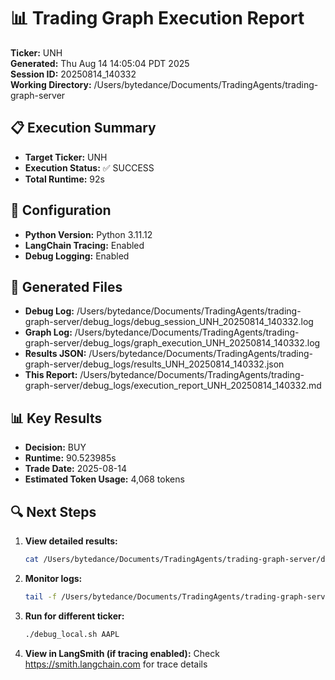 # 📊 Trading Graph Execution Report

**Ticker:** UNH  
**Generated:** Thu Aug 14 14:05:04 PDT 2025  
**Session ID:** 20250814_140332  
**Working Directory:** /Users/bytedance/Documents/TradingAgents/trading-graph-server

## 📋 Execution Summary

- **Target Ticker:** UNH
- **Execution Status:** ✅ SUCCESS
- **Total Runtime:** 92s

## 🔧 Configuration

- **Python Version:** Python 3.11.12
- **LangChain Tracing:** Enabled
- **Debug Logging:** Enabled

## 📂 Generated Files

- **Debug Log:** /Users/bytedance/Documents/TradingAgents/trading-graph-server/debug_logs/debug_session_UNH_20250814_140332.log
- **Graph Log:** /Users/bytedance/Documents/TradingAgents/trading-graph-server/debug_logs/graph_execution_UNH_20250814_140332.log  
- **Results JSON:** /Users/bytedance/Documents/TradingAgents/trading-graph-server/debug_logs/results_UNH_20250814_140332.json
- **This Report:** /Users/bytedance/Documents/TradingAgents/trading-graph-server/debug_logs/execution_report_UNH_20250814_140332.md

## 📊 Key Results

- **Decision:** BUY
- **Runtime:** 90.523985s
- **Trade Date:** 2025-08-14
- **Estimated Token Usage:** 4,068 tokens

## 🔍 Next Steps

1. **View detailed results:**
   ```bash
   cat /Users/bytedance/Documents/TradingAgents/trading-graph-server/debug_logs/results_UNH_20250814_140332.json | jq .
   ```

2. **Monitor logs:**
   ```bash
   tail -f /Users/bytedance/Documents/TradingAgents/trading-graph-server/debug_logs/graph_execution_UNH_20250814_140332.log
   ```

3. **Run for different ticker:**
   ```bash
   ./debug_local.sh AAPL
   ```

4. **View in LangSmith (if tracing enabled):**
   Check https://smith.langchain.com for trace details

